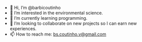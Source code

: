 - 👋 Hi, I’m @barbicoutinho
- 👀 I’m interested in the environmental science.
- 🌱 I’m currently learning programming.
- 💞️ I’m looking to collaborate on new projects so I can earn new experiences.
- 📫 How to reach me: bs.coutinho.v@gmail.com

<!---
barbicoutinho/barbicoutinho is a ✨ special ✨ repository because its `README.md` (this file) appears on your GitHub profile.
You can click the Preview link to take a look at your changes.
--->
